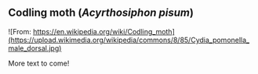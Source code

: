 ## Codling moth (*Acyrthosiphon pisum*)
![From: https://en.wikipedia.org/wiki/Codling_moth](https://upload.wikimedia.org/wikipedia/commons/8/85/Cydia_pomonella_male_dorsal.jpg)

More text to come!
<!--stackedit_data:
eyJoaXN0b3J5IjpbLTMyMDkyNTU0XX0=
-->